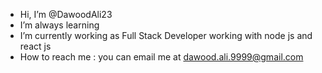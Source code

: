 -  Hi, I’m @DawoodAli23
-  I’m always learning
-  I’m currently working as Full Stack Developer working with node js and react js
-  How to reach me : you can email me at dawood.ali.9999@gmail.com

